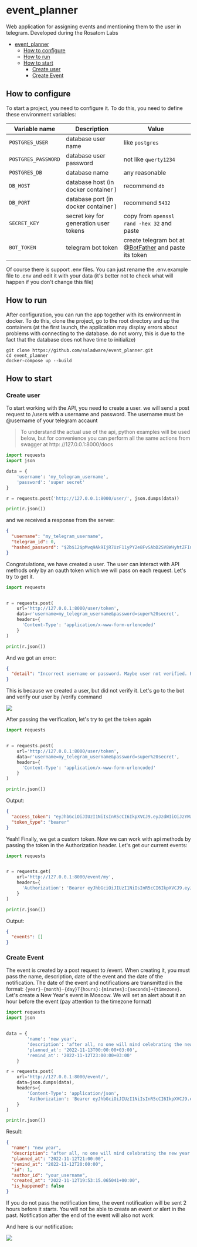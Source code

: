 # event_planner

Web application for assigning events and mentioning them to the user in telegram. Developed during the Rosatom Labs

<!-- TOC -->
* [event_planner](#event_planner)
  * [How to configure](#how-to-configure)
  * [How to run](#how-to-run)
  * [How to start](#how-to-start)
    * [Create user](#create-user)
    * [Create Event](#create-event)
<!-- TOC -->

## How to configure
To start a project, you need to configure it. To do this, you need to define these environment variables:

| Variable name       | Description                             | Value                                                                           |
|---------------------|-----------------------------------------|---------------------------------------------------------------------------------|
| `POSTGRES_USER`     | database user name                      | like `postgres`                                                                 |
| `POSTGRES_PASSWORD` | database user password                  | not like `qwerty1234`                                                           |
| `POSTGRES_DB`       | database name                           | any reasonable                                                                  |
| `DB_HOST`           | database host (in docker container )    | recommend `db`                                                                  |
| `DB_PORT`           | database port (in docker container )    | recommend `5432`                                                                |
| `SECRET_KEY`        | secret key for generation user tokens   | copy from `openssl rand -hex 32` and paste                                      |
| `BOT_TOKEN`         | telegram bot token                      | create telegram bot at [@BotFather](https://t.me/BotFather) and paste its token |

Of course there is support .env files. You can just rename the .env.example file to .env and edit it with your data (it's better not to check what will happen if you don't change this file)

## How to run
After configuration, you can run the app together with its environment in docker. To do this, clone the project, go to the root directory and up the containers (at the first launch, the application may display errors about problems with connecting to the database. do not worry, this is due to the fact that the database does not have time to initialize)

```commandline
git clone https://github.com/saladware/event_planner.git
cd event_planner
docker-compose up --build
```

## How to start

### Create user
To start working with the API, you need to create a user. we will send a post request to /users with a username and password. The username must be @username of your telegram accaunt
> To understand the actual use of the api, python examples will be used below, but for convenience you can perform all the same actions from swagger at http:
> //127.0.0.1:8000/docs
```python
import requests
import json

data = {
    'username': 'my_telegram_username',
    'password': 'super secret'
}

r = requests.post('http://127.0.0.1:8000/user/', json.dumps(data))

print(r.json())
```
and we received a response from the server:
```json
{
  "username": "my_telegram_username",
  "telegram_id": 0,
  "hashed_password": "$2b$12$pMvq9Ak9IjR7UzF11yPY2e8FvSAbD2SV8WHyhtZFIn3WQ0JJetoTC"
}
```

Congratulations, we have created a user. The user can interact with API methods only by an oauth token which we will pass on each request. Let's try to get it.

```python
import requests


r = requests.post(
    url='http://127.0.0.1:8000/user/token',
    data=r'username=my_telegram_username&password=super%20secret',
    headers={
      'Content-Type': 'application/x-www-form-urlencoded'
    }
)

print(r.json())
```
And we got an error:
```json
{
  "detail": "Incorrect username or password. Maybe user not verified. Pls register user and verify it at https://t.me/your_bot_name"
}
```
This is because we created a user, but did not verify it. Let's go to the bot and verify our user by /verify command

![](https://media.discordapp.net/attachments/979456571971100762/1041069930331787414/image.png)

After passing the verification, let's try to get the token again

```python
import requests


r = requests.post(
    url='http://127.0.0.1:8000/user/token',
    data=r'username=my_telegram_username&password=super%20secret',
    headers={
      'Content-Type': 'application/x-www-form-urlencoded'
    }
)

print(r.json())
```
Output:
```json
{
  "access_token": "eyJhbGciOiJIUzI1NiIsInR5cCI6IkpXVCJ9.eyJzdWIiOiJzYWxhZHdhcmUiLCJleHAiOjE2NjgyODMxNDJ9.yzhM6qvkgQScEv6cM2VwqAuqubBkORKX7R-qiEpUOH0",
  "token_type": "bearer"
}
```

Yeah! Finally, we get a custom token. Now we can work with api methods by passing the token in the Authorization header. Let's get our current events:
```python
import requests


r = requests.get(
    url='http://127.0.0.1:8000/event/my',
    headers={
      'Authorization': 'Bearer eyJhbGciOiJIUzI1NiIsInR5cCI6IkpXVCJ9.eyJzdWIiOiJzYWxhZHdhcmUiLCJleHAiOjE2NjgyODMxNDJ9.yzhM6qvkgQScEv6cM2VwqAuqubBkORKX7R-qiEpUOH0'
    }
)

print(r.json())
```
Output:
```json
{
  "events": []
}
```


### Create Event

The event is created by a post request to /event. When creating it, you must pass the name, description, date of the event and the date of the notification.
The date of the event and notifications are transmitted in the format: `{year}-{month}-{day}T{hours}:{minutes}:{seconds}+{timezone}`.
Let's create a New Year's event in Moscow. We will set an alert about it an hour before the event (pay attention to the timezone format)

```python
import requests
import json


data = {
        'name': 'new year',
        'description': 'after all, no one will mind celebrating the new year in November?',
        'planned_at': '2022-11-13T00:00:00+03:00',
        'remind_at': '2022-11-12T23:00:00+03:00'
    }

r = requests.post(
    url='http://127.0.0.1:8000/event/',
    data=json.dumps(data),
    headers={
        'Content-Type': 'application/json',
        'Authorization': 'Bearer eyJhbGciOiJIUzI1NiIsInR5cCI6IkpXVCJ9.eyJzdWIiOiJzYWxhZHdhcmUiLCJleHAiOjE2NjgyODMxNDJ9.yzhM6qvkgQScEv6cM2VwqAuqubBkORKX7R-qiEpUOH0'
    }
)

print(r.json())
```
Result:
```json
{
  "name": "new year",
  "description": "after all, no one will mind celebrating the new year in November?",
  "planned_at": "2022-11-12T21:00:00",
  "remind_at": "2022-11-12T20:00:00",
  "id": 1,
  "author_id": "your_username",
  "created_at": "2022-11-12T19:53:15.065041+00:00",
  "is_happened": false
}
```

If you do not pass the notification time, the event notification will be sent 2 hours before it starts. You will not be able to create an event or alert in the past. Notification after the end of the event will also not work

And here is our notification:

![](https://media.discordapp.net/attachments/979456571971100762/1041083072256409600/2022-11-12_23-04-12.png)
